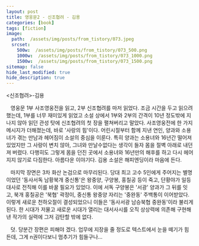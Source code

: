 ```yaml
---
layout: post
title: 영웅문2 - 신조협려 - 김용
categories: [book]
tags: [fiction]
image:
  path:  /assets/img/posts/from_tistory/073.jpeg
  srcset:
    500w:  /assets/img/posts/from_tistory/073_500.png
    1000w:  /assets/img/posts/from_tistory/073_1000.png
    1500w:  /assets/img/posts/from_tistory/073_1500.png
sitemap: false
hide_last_modified: true
hide_description: true
---
```


  




<신조협려\>-김용

  


   영웅문 1부 사조영웅전을 읽고, 2부 신조협려를 마저 읽었다. 조금 시간을 두고 읽으려 했는데, 1부를 너무 재미있게 읽었고 소설 상에서 1부와 2부의 간격이 10년 정도밖에 지나지 않아 읽던 관성 탓에 신조협려의 첫 장을 펼쳐버리고 말았다. 사조영웅전에 한 가지 메시지가 더해졌는데, 바로 '사랑의 힘'이다. 어린시절부터 함께 지낸 연인, 양과와 소용녀가 겪는 만남과 헤어짐이 소설의 중심을 이룬다. 특히 양과는 소용녀와 16년간 떨어져 있었지만 그 사랑이 변치 않아, 그녀와 만날수없다는 생각이 들자 몸을 절벽 아래로 내던져 버렸다. 다행히도 그렇게 몸을 던진 곳에서 소용녀와 16년만의 해후를 하고 다시 헤어지지 않기로 다짐한다. 아름다운 이야기다. 김용 소설은 해피엔딩이라 마음에 든다.

  


   마지막 장면은 3차 화산 논검으로 마무리된다. 당대 최고 고수 5인에게 주어지는 별명이었던 '동사서독 남황북개 중신통'은 왕중양, 구양봉, 홍칠공 등이 죽고, 단황야가 일등대사로 전직해 이를 바꿀 필요가 있었다. 이에 서독 구양봉은 '서광' 양과가 그 뒤를 잇고, 북개 홍칠공은 '북협' 곽정이, 중신통 왕중양 자리는 '중완동' 주백통이 이어받았다. 이렇게 새로운 천하오절이 결성되었으니 이들은 '동사서광 남승북협 중완동'이라 불리게 된다. 한 시대가 저물고 새로운 시대가 열리는 대서사시를 오직 상상력에 의존해 구현해낸 작가의 실력에 그저 감탄할 밖에 없다.

  


   덧. 당분간 장편은 피해야 겠다. 업무에 지장을 줄 정도로 텍스트에서 눈을 떼기가 힘든데, 그게 n권이다보니 멈추기가 힘들구나...

